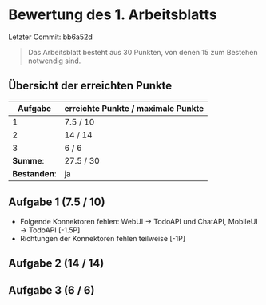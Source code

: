 # Bewertung des 1. Arbeitsblatts

Letzter Commit: bb6a52d

> Das Arbeitsblatt besteht aus 30 Punkten, von denen 15 zum Bestehen notwendig sind.

## Übersicht der erreichten Punkte

| Aufgabe        | erreichte Punkte / maximale Punkte |
| -------------- | ---------------------------------- |
| 1              | 7.5 / 10                            |
| 2              | 14 / 14                            |
| 3              | 6 / 6                             |
| **Summe**:     | 27.5 / 30                            |
| **Bestanden**: | ja                          |

## Aufgabe 1 (7.5 / 10)

- Folgende Konnektoren fehlen: WebUI -> TodoAPI und ChatAPI, MobileUI -> TodoAPI [-1.5P]
- Richtungen der Konnektoren fehlen teilweise [-1P]

## Aufgabe 2 (14 / 14)

## Aufgabe 3 (6 / 6)

